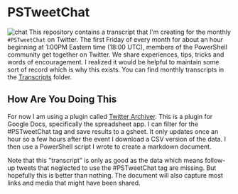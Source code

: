 # PSTweetChat

![chat](assets/talkbubble.png) This repository contains a transcript that I'm creating for the monthly `#PSTweetChat` on Twitter. The first Friday of every month for about an hour beginning at 1:00PM Eastern time (18:00 UTC), members of the PowerShell community get together on Twitter. We share experiences, tips, tricks and words of encouragement. I realized it would be helpful to maintain some sort of record which is why this exists. You can find monthly transcripts in the [Transcripts](./transcripts) folder.

## How Are You Doing This

For now I am using a plugin called [Twitter Archiver](https://www.labnol.org/internet/save-twitter-hashtag-tweets/6505). This is a plugin for Google Docs, specifically the spreadsheet app. I can filter for the #PSTweetChat tag and save results to a gsheet. It only updates once an hour so a few hours after the event I download a CSV version of the data. I then use a PowerShell script I wrote to create a markdown document.

Note that this "transcript" is only as good as the data which means follow-up tweets that neglected to use the #PSTweetChat tag are missing. But hopefully this is better than nothing. The document will also capture most links and media that might have been shared.

